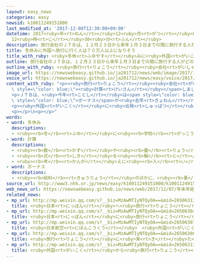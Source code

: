 ```yaml
---
layout: easy_news
categories: easy
newsid: k10011249151000
last_modified_at: '2017-12-08T12:30:00+09:00'
datetime: 2017<ruby>年<rt>ねん</rt></ruby>12<ruby>月<rt>がつ</rt></ruby>08<ruby>日<rt>にち</rt></ruby>
  12<ruby>時<rt>じ</rt></ruby>30<ruby>分<rt>ふん</rt></ruby>
description: 旅行会社のＪＴＢは、１２月２３日から来年１月３日までの間に旅行する人がどのくらいいるか計算しました。
title: 冬休みに外国へ旅行に行く人は７０万人以上になりそう
title_with_ruby: <ruby>冬休<rt>ふゆやす</rt></ruby>みに<ruby>外国<rt>がいこく</rt></ruby>へ<ruby>旅行<rt>りょこう</rt></ruby>に<ruby>行<rt>い</rt></ruby>く<ruby>人<rt>ひと</rt></ruby>は７０<ruby>万<rt>まん</rt></ruby><ruby>人<rt>にん</rt></ruby><ruby>以上<rt>いじょう</rt></ruby>になりそう
outline: 旅行会社のＪＴＢは、１２月２３日から来年１月３日までの間に旅行する人がどのくらいいるか計算しました。
outline_with_ruby: <ruby>旅行<rt>りょこう</rt></ruby><ruby>会社<rt>がいしゃ</rt></ruby>のＪＴＢは、１２<ruby>月<rt>がつ</rt></ruby>２３<ruby>日<rt>にち</rt></ruby>から<ruby>来年<rt>らいねん</rt></ruby>１<ruby>月<rt>がつ</rt></ruby><ruby>３日<rt>みっか</rt></ruby>までの<ruby>間<rt>あいだ</rt></ruby>に<ruby>旅行<rt>りょこう</rt></ruby>する<ruby>人<rt>ひと</rt></ruby>がどのくらいいるか<ruby>計算<rt>けいさん</rt></ruby>しました。
image_url: https://newswebeasy.github.io/ja201712/news/web/image/2017/12/07/K10011249151_1712062240_1712070420_01_02.jpg
voice_url: https://newswebeasy.github.io/ja201712/news/easy/voice/2017/12/08/k10011249151000.mp3
content_with_ruby: "<p><ruby>旅行<rt>りょこう</rt></ruby><ruby>会社<rt>がいしゃ</rt></ruby>のＪＴＢは、１２<ruby>月<rt>がつ</rt></ruby>２３<ruby>日<rt>にち</rt></ruby>から<ruby>来年<rt>らいねん</rt></ruby>１<ruby>月<rt>がつ</rt></ruby><ruby>３日<rt>みっか</rt></ruby>までの<ruby>間<rt>あいだ</rt></ruby>に<ruby>旅行<rt>りょこう</rt></ruby>する<ruby>人<rt>ひと</rt></ruby>がどのくらいいるか<span\
  \ style=\"color: blue;\"><ruby>計算<rt>けいさん</rt></ruby></span>しました。</p>\n<p><ruby>外国<rt>がいこく</rt></ruby>を<ruby>旅行<rt>りょこう</rt></ruby>する<ruby>人<rt>ひと</rt></ruby>は、１<ruby>年<rt>ねん</rt></ruby><ruby>前<rt>まえ</rt></ruby>より２．８％<ruby>多<rt>おお</rt></ruby>い７０<ruby>万<rt>まん</rt></ruby>４０００<ruby>人<rt>にん</rt></ruby>でした。７０<ruby>万<rt>まん</rt></ruby><ruby>人<rt>にん</rt></ruby><ruby>以上<rt>いじょう</rt></ruby>になるのは<ruby>初<rt>はじ</rt></ruby>めてです。<ruby>日本<rt>にっぽん</rt></ruby>を<ruby>旅行<rt>りょこう</rt></ruby>する<ruby>人<rt>ひと</rt></ruby>は、１<ruby>年<rt>ねん</rt></ruby><ruby>前<rt>まえ</rt></ruby>より０．９％<ruby>多<rt>おお</rt></ruby>い２９５７<ruby>万<rt>まん</rt></ruby><ruby>人<rt>にん</rt></ruby>でした。</p>\n\
  <p>ＪＴＢは、<ruby>今年<rt>ことし</rt></ruby>は<span style=\"color: blue;\"><ruby>冬休<rt>ふゆやす</rt></ruby>み</span>が<ruby>１０日<rt>とおか</rt></ruby><ruby>以上<rt>いじょう</rt></ruby>になる<ruby>人<rt>ひと</rt></ruby>や、<ruby>冬<rt>ふゆ</rt></ruby>の<span\
  \ style=\"color: blue;\">ボーナス</span>が<ruby>去年<rt>きょねん</rt></ruby>より<ruby>増<rt>ふ</rt></ruby>える<ruby>人<rt>ひと</rt></ruby>がいるため、<ruby>旅行<rt>りょこう</rt></ruby>する<ruby>人<rt>ひと</rt></ruby>が<ruby>多<rt>おお</rt></ruby>くなるだろうと<ruby>考<rt>かんが</rt></ruby>えています。そして、<ruby>外国<rt>がいこく</rt></ruby>へ<ruby>行<rt>い</rt></ruby>く<ruby>人<rt>ひと</rt></ruby>でもお<ruby>金<rt>かね</rt></ruby>をあまり<ruby>使<rt>つか</rt></ruby>わないように、<ruby>安<rt>やす</rt></ruby>い<ruby>飛行機<rt>ひこうき</rt></ruby>を<ruby>使<rt>つか</rt></ruby>ったり、<ruby>日本<rt>にっぽん</rt></ruby>から<ruby>近<rt>ちか</rt></ruby>いオーストラリアやアジアの<ruby>国<rt>くに</rt></ruby>を<ruby>選<rt>えら</rt></ruby>んだりするだろうと<ruby>考<rt>かんが</rt></ruby>えています。</p>\n\
  <p><ruby>外国<rt>がいこく</rt></ruby>に<ruby>出発<rt>しゅっぱつ</rt></ruby>する<ruby>人<rt>ひと</rt></ruby>が<ruby>多<rt>おお</rt></ruby>い<ruby>日<rt>ひ</rt></ruby>は１２<ruby>月<rt>がつ</rt></ruby>２９<ruby>日<rt>にち</rt></ruby>と３０<ruby>日<rt>にち</rt></ruby>と１<ruby>月<rt>がつ</rt></ruby><ruby>２日<rt>ふつか</rt></ruby>と<ruby>３日<rt>みっか</rt></ruby>、<ruby>日本<rt>にっぽん</rt></ruby>の<ruby>旅行<rt>りょこう</rt></ruby>に<ruby>出発<rt>しゅっぱつ</rt></ruby>する<ruby>人<rt>ひと</rt></ruby>が<ruby>多<rt>おお</rt></ruby>い<ruby>日<rt>ひ</rt></ruby>は１２<ruby>月<rt>がつ</rt></ruby>３０<ruby>日<rt>にち</rt></ruby>と１<ruby>月<rt>がつ</rt></ruby><ruby>１日<rt>ついたち</rt></ruby>になりそうです。</p>\n\
  <p></p>\n<p></p>"
words:
- word: 冬休み
  descriptions:
  - <ruby><rb>冬</rb><rt>ふゆ</rt></ruby>に<ruby><rb>学校</rb><rt>がっこう</rt></ruby>などが<ruby><rb>休</rb><rt>やす</rt></ruby>みになること。<ruby><rb>正月</rb><rt>しょうがつ</rt></ruby>の<ruby><rb>前後</rb><rt>ぜんご</rt></ruby>の<ruby><rb>休</rb><rt>やす</rt></ruby>み。
- word: 計算
  descriptions:
  - <ruby><rb>数</rb><rt>かず</rt></ruby>や<ruby><rb>量</rb><rt>りょう</rt></ruby>を<ruby><rb>数</rb><rt>かぞ</rt></ruby>えること。
  - <ruby><rb>式</rb><rt>しき</rt></ruby>を<ruby><rb>解</rb><rt>と</rt></ruby>いて、<ruby><rb>答</rb><rt>こた</rt></ruby>えを<ruby><rb>出</rb><rt>だ</rt></ruby>すこと。
  - <ruby><rb>考</rb><rt>かんが</rt></ruby>えに<ruby><rb>入</rb><rt>い</rt></ruby>れておくこと。
- word: ボーナス
  descriptions:
  - <ruby><rb>給料</rb><rt>きゅうりょう</rt></ruby>のほかに、<ruby><rb>夏</rb><rt>なつ</rt></ruby>と<ruby><rb>年末</rb><rt>ねんまつ</rt></ruby>などに<ruby><rb>特別</rb><rt>とくべつ</rt></ruby>にもらうお<ruby><rb>金</rb><rt>かね</rt></ruby>。<ruby><rb>賞与</rb><rt>しょうよ</rt></ruby>。
source_url: http://www3.nhk.or.jp/news/easy/k10011249151000/k10011249151000.html
web_news_url: https://newswebeasy.github.io/news/web/2017/12/07/年末年始の海外旅行-70万人超え過去最高の見通し
related_news:
- mp_url: http://mp.weixin.qq.com/s?__biz=MzAwMTIyNTQyOA==&mid=2650631368&idx=1&sn=e3a5fe2530558fadf8a45e7a49a425f8&chksm=82d52b73b5a2a2656976a6bf8776c21fc18ba6689e966c7916073a72007cec02633280522f63#rd
  title: <ruby>日本<rt>にっぽん</rt></ruby>へ<ruby>旅行<rt>りょこう</rt></ruby>に<ruby>来<rt>き</rt></ruby>た<ruby>外国人<rt>がいこくじん</rt></ruby>が<ruby>今<rt>いま</rt></ruby>まででいちばん<ruby>多<rt>おお</rt></ruby>くなる
- mp_url: http://mp.weixin.qq.com/s?__biz=MzAwMTIyNTQyOA==&mid=2650630458&idx=2&sn=904badcb518e255c76b48ee40db1589f&chksm=82d52e81b5a2a797c032febcaca1762f53b4b1407be4b02e0bd9788bfa0d610a74702ecf644e#rd
  title: <ruby>日本<rt>にっぽん</rt></ruby>に<ruby>旅行<rt>りょこう</rt></ruby>に<ruby>来<rt>き</rt></ruby>た<ruby>外国人<rt>がいこくじん</rt></ruby>　<ruby>今年<rt>ことし</rt></ruby>はもう２０００<ruby>万<rt>まん</rt></ruby><ruby>人<rt>にん</rt></ruby><ruby>以上<rt>いじょう</rt></ruby>
- mp_url: http://mp.weixin.qq.com/s?__biz=MzAwMTIyNTQyOA==&mid=2650630714&idx=6&sn=cfd76c07d8be855fe7f747845d33cf3a&chksm=82d52d81b5a2a4975c56aeec4795c7b24893af372bb1f3045a6cac60473888e66656c1cb2018#rd
  title: <ruby>日本航空<rt>にほんこうくう</rt></ruby>　<ruby>外国<rt>がいこく</rt></ruby>を<ruby>旅行<rt>りょこう</rt></ruby>する<ruby>人<rt>ひと</rt></ruby>のための<ruby>新<rt>あたら</rt></ruby>しいカードを<ruby>作<rt>つく</rt></ruby>る
- mp_url: http://mp.weixin.qq.com/s?__biz=MzAwMTIyNTQyOA==&mid=2650630692&idx=1&sn=2973f43e253ca015ba6b64444dd3ef60&chksm=82d52d9fb5a2a489f18262df007f89a7d12476fff6447129f5b75ac1039144e1b5fff5fcd31f#rd
  title: <ruby>旅行<rt>りょこう</rt></ruby>に<ruby>来<rt>き</rt></ruby>た<ruby>外国人<rt>がいこくじん</rt></ruby>が<ruby>東京<rt>とうきょう</rt></ruby>で<ruby>使<rt>つか</rt></ruby>ったお<ruby>金<rt>かね</rt></ruby>が<ruby>少<rt>すく</rt></ruby>なくなる
- mp_url: http://mp.weixin.qq.com/s?__biz=MzAwMTIyNTQyOA==&mid=2650631340&idx=4&sn=14c3cb5898a5eaeee227cfafbf1049cc&chksm=82d52b17b5a2a2016df8bfc21d1dfb719fd4cd0f07e58d9beffb4c5008368d24b31f38e62bf0#rd
  title: <ruby>外国<rt>がいこく</rt></ruby>から<ruby>旅行<rt>りょこう</rt></ruby>に<ruby>来<rt>き</rt></ruby>た<ruby>人<rt>ひと</rt></ruby>が<ruby>病院<rt>びょういん</rt></ruby>を<ruby>探<rt>さが</rt></ruby>すためのアプリができる
...
```

